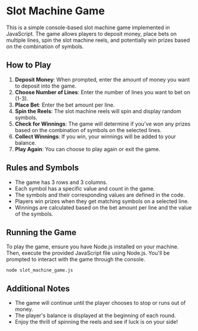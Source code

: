 # Slot Machine Game

This is a simple console-based slot machine game implemented in JavaScript. The game allows players to deposit money, place bets on multiple lines, spin the slot machine reels, and potentially win prizes based on the combination of symbols.

## How to Play

1. **Deposit Money**: When prompted, enter the amount of money you want to deposit into the game.
2. **Choose Number of Lines**: Enter the number of lines you want to bet on (1-3).
3. **Place Bet**: Enter the bet amount per line.
4. **Spin the Reels**: The slot machine reels will spin and display random symbols.
5. **Check for Winnings**: The game will determine if you've won any prizes based on the combination of symbols on the selected lines.
6. **Collect Winnings**: If you win, your winnings will be added to your balance.
7. **Play Again**: You can choose to play again or exit the game.

## Rules and Symbols

- The game has 3 rows and 3 columns.
- Each symbol has a specific value and count in the game.
- The symbols and their corresponding values are defined in the code.
- Players win prizes when they get matching symbols on a selected line.
- Winnings are calculated based on the bet amount per line and the value of the symbols.

## Running the Game

To play the game, ensure you have Node.js installed on your machine. Then, execute the provided JavaScript file using Node.js. You'll be prompted to interact with the game through the console.

```
node slot_machine_game.js
```

## Additional Notes

- The game will continue until the player chooses to stop or runs out of money.
- The player's balance is displayed at the beginning of each round.
- Enjoy the thrill of spinning the reels and see if luck is on your side!


